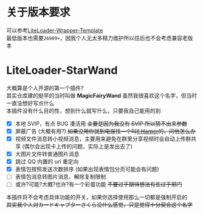 # 关于版本要求

可以参考[LiteLoader-Wrapper-Template](https://github.com/nyaruhodoo/LiteLoader-Wrapper-Template)  
最低版本也需要`26909+`，因我个人无太多精力维护所以往后也不会考虑兼容老版本


# LiteLoader-StarWand

大概算是个人开源的第一个插件?  
其实仓库建的挺早的当时叫做 **MagicFairyWand** 虽然我很喜欢这个名字，但当时一直没想好写点什么  
本插件没有什么目的性，想到什么就写什么，只要我自己能用的到

- [x] 本地 SVIP，有点 BUG 凑活用 ~~主要是因为我没有 SVIP 所以猜不出来参数~~
- [x] 屏蔽广告 (大概有用?) ~~如果没用你就到电报找一个叫[Il Harper](https://t.me/ilharper)的，问他怎么办~~  
- [x] 视频文件消息转小视频消息，主要用来避免在群里分享视频时会自动上传群共享 (偶尔会出现卡上传的问题，实际上是发出去了)
- [x] 大图片文件转普通图片消息
- [x] 跳过 QQ 内置的 url 重定向
- [x] 表情包按照发送次数排序 (如果出现表情包分页可能会有问题)
- [ ] 表情包消息转图片消息，解除复制限制
- [ ] 或许?可能?大概?也许?有一个彩蛋功能 ~~不要过于期待想法有些过于邪门~~

本插件将不会考虑具体功能的开关，如果你选择使用那么一切都是强制开启的  
~~其实我个人对カードキャプターさくら没什么感觉，只是觉得十分契合这个名字~~
